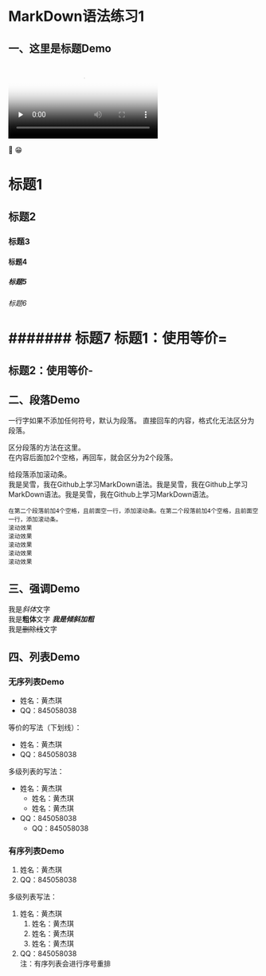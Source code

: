 # MarkDown语法练习1
## 一、这里是标题Demo

<video id="video" controls="" preload="none" poster="http://om2bks7xs.bkt.clouddn.com/2017-08-26-Markdown-Advance-Video.jpg">
      <source id="mp4" src="http://om2bks7xs.bkt.clouddn.com/2017-08-26-Markdown-Advance-Video.mp4" type="video/mp4">
      </video>





&#x1F53D; &#x1F601;
# 标题1
## 标题2
### 标题3
#### 标题4
##### 标题5
###### 标题6
####### 标题7
标题1：使用等价=
===
标题2：使用等价-
---

## 二、段落Demo
一行字如果不添加任何符号，默认为段落。
直接回车的内容，格式化无法区分为段落。  

区分段落的方法在这里。  
在内容后面加2个空格，再回车，就会区分为2个段落。

给段落添加滚动条。  
 我是吴雪，我在Github上学习MarkDown语法。我是吴雪，我在Github上学习MarkDown语法。我是吴雪，我在Github上学习MarkDown语法。  
 
    在第二个段落前加4个空格，且前面空一行，添加滚动条。在第二个段落前加4个空格，且前面空一行，添加滚动条。
	滚动效果
	滚动效果
	滚动效果
	滚动效果
	滚动效果

## 三、强调Demo
我是*斜体*文字  
我是**粗体**文字
***我是倾斜加粗***  
我是~~删除线~~文字

## 四、列表Demo
### 无序列表Demo
* 姓名：黄杰琪
* QQ：845058038

等价的写法（下划线）：
- 姓名：黄杰琪
- QQ：845058038

多级列表的写法：  
* 姓名：黄杰琪 
  * 姓名：黄杰琪  
  * 姓名：黄杰琪
* QQ：845058038  
  * QQ：845058038

### 有序列表Demo
1. 姓名：黄杰琪     
2. QQ：845058038  

多级列表写法：  
1. 姓名：黄杰琪  
   1. 姓名：黄杰琪  
   1. 姓名：黄杰琪  
   2. 姓名：黄杰琪    
2. QQ：845058038  
注：有序列表会进行序号重排

